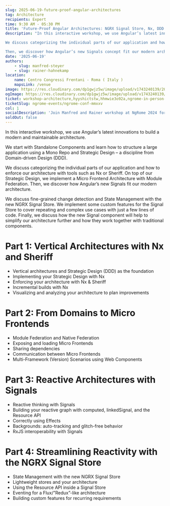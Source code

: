 ```yaml
---
slug: 2025-06-19-future-proof-angular-architectures
tag: Architecture
recipients: Expert
time: 9:30 AM - 05:30 PM
title: 'Future-Proof Angular Architectures: NGRX Signal Store, Nx, DDD & Micro Frontends'
description: "In this interactive workshop, we use Angular’s latest innovations to build modern and highly maintainable architectures. You learn how to structure an extensive application using a Mono Repo and proven ideas from Strategic Design (DDD).

We discuss categorizing the individual parts of our application and how to enforce our architecture with tools such as Nx or Sheriff. On top of our Strategic Design, we implement a Micro Frontend Architecture with Module Federation.

Then, we discover how Angular’s new Signals concept fit our modern architecture and how we need to adapt our thinking to use them to establish a reactive data flow. We discuss vital similarities and differences to RxJS as well as possibilities for an interplay between RxJS and Signals. Also, we look into fine-grained and zone-less change detection and build our state management on top of the new and lightweight NGRX Signal Store. We also show how the new Resource API fits in, including the new Streaming Resources and HTTP Resources. To cover repeating use cases with just a few lines of code, we also implement some custom features for the Signal Store."
date: '2025-06-19'
authors: 
    - slug: manfred-steyer
    - slug: rainer-hahnekamp
location: 
    name: Centro Congressi Frentani - Roma ( Italy )
    mapsLink: /venue
image: https://res.cloudinary.com/dp1gwjz5w/image/upload/v1743240139/2025/WORKSHOP__ARCHITECTURE_OG__IMAGE_pghshb.jpg
ogImage: https://res.cloudinary.com/dp1gwjz5w/image/upload/v1743240139/2025/WORKSHOP__ARCHITECTURE_OG__IMAGE_pghshb.jpg
ticket: workshop-architecture,hyyshictstw,hhmwie3o92a,ngrome-in-person-regular-june-27-2024,hc62nqsi8uk
ticketSlug: ngrome-events/ngrome-conf-mmxxv
col: 1
socialDescription: 'Join Manfred and Rainer workshop at NgRome 2024 for an interactive workshop on "MODERN ANGULAR ARCHITECTURES: SIGNAL STORE, NX, DDD and MICRO FRONTENDS." Explore cutting-edge strategies for building maintainable Angular applications. Reserve your spot now! #NgRome #Angular #Workshop #Italy'
soldOut: false
---
```


In this interactive workshop, we use Angular’s latest innovations to build a modern and maintainable architecture. 

We start with Standalone Components and learn how to structure a large application using a Mono Repo and Strategic Design – a discipline from Domain-driven Design (DDD).

We discuss categorizing the individual parts of our application and how to enforce our architecture with tools such as Nx or Sheriff. On top of our Strategic Design, we implement a Micro Frontend Architecture with Module Federation. Then, we discover how Angular’s new Signals fit our modern architecture. 

We discuss fine-grained change detection and State Management with the new NGRX Signal Store. We implement some custom features for the Signal Store to cover repeating and complex use cases with just a few lines of code. Finally, we discuss how the new Signal component will help to simplify our architecture further and how they work together with traditional components.


# Part 1: Vertical Architectures with Nx and Sheriff
- Vertical architectures and Strategic Design (DDD) as the foundation
- Implementing your Strategic Design with Nx
- Enforcing your architecture with Nx & Sheriff
- Incremental builds with Nx
- Visualizing and analyzing your architecture to plan improvements

# Part 2: From Domains to Micro Frontends
- Module Federation and Native Federation
- Exposing and loading Micro Frontends
- Sharing dependencies
- Communication between Micro Frontends
- Multi-Framework (Version) Scenarios using Web Components

# Part 3: Reactive Architectures with Signals
- Reactive thinking with Signals
- Building your reactive graph with computed, linkedSignal, and the Resource API
- Correctly using Effects
- Backgrounds: auto-tracking and glitch-free behavior
- RxJS interoperability with Signals

# Part 4: Streamlining Reactivity with the NGRX Signal Store
- State Management with the new NGRX Signal Store
- Lightweight stores and your architecture
- Using the Resource API inside a Signal Store
- Eventing for a Flux/”Redux”-like architecture
- Building custom features for recurring requirements